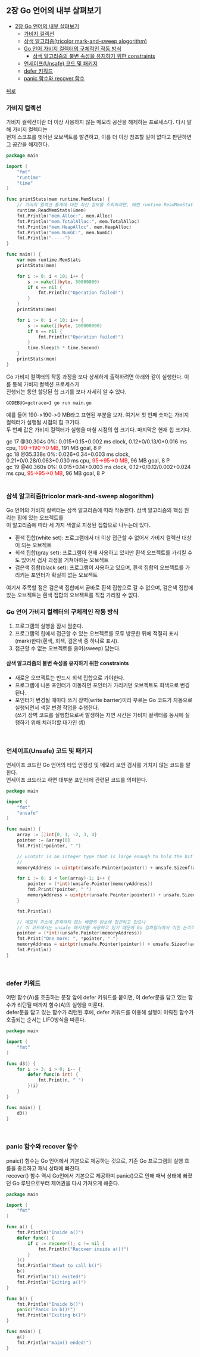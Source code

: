 ## 2장 Go 언어의 내부 살펴보기

- [2장 Go 언어의 내부 살펴보기](#2장-go-언어의-내부-살펴보기)
	- [가비지 컬렉션](#가비지-컬렉션)
	- [삼색 알고리즘(tricolor mark-and-sweep alogorithm)](#삼색-알고리즘tricolor-mark-and-sweep-alogorithm)
	- [Go 언어 가비지 컬렉터의 구체적인 작동 방식](#go-언어-가비지-컬렉터의-구체적인-작동-방식)
		- [삼색 알고리즘의 불변 속성을 유지하기 위한 constraints](#삼색-알고리즘의-불변-속성을-유지하기-위한-constraints)
	- [언세이프(Unsafe) 코드 및 패키지](#언세이프unsafe-코드-및-패키지)
	- [defer 키워드](#defer-키워드)
	- [panic 함수와 recover 함수](#panic-함수와-recover-함수)

[뒤로](https://github.com/junhaeng90/GolangStudy/tree/main/MasteringGo)
<br>

### 가비지 컬렉션
가비지 컬렉션이란 더 이상 사용하지 않는 메모리 공산을 해제하는 프로세스다. 다시 말해 가비지 컬렉터는 <br>
현재 스코프를 벗어난 오브젝트를 발견하고, 이를 더 이상 참조할 일이 없다고 판단하면 그 공간을 해제한다.
```go
package main

import (
	"fmt"
	"runtime"
	"time"
)

func printStats(mem runtime.MemStats) {
	// 가비지 컬렉션 통계에 대한 최신 정보를 조회하려면, 매번 runtime.ReadMemStats() 함수르 호출해야한다.
	runtime.ReadMemStats(&mem)
	fmt.Println("mem.Alloc:", mem.Alloc)
	fmt.Println("mem.TotalAlloc:", mem.TotalAlloc)
	fmt.Println("mem.HeapAlloc", mem.HeapAlloc)
	fmt.Println("mem.NumGC:", mem.NumGC)
	fmt.Println("-----")
}

func main() {
	var mem runtime.MemStats
	printStats(mem)

	for i := 0; i < 10; i++ {
		s := make([]byte, 50000000)
		if s == nil {
			fmt.Println("Operation failed!")
		}
	}
	printStats(mem)

	for i := 0; i < 10; i++ {
		s := make([]byte, 100000000)
		if s == nil {
			fmt.Println("Operation failed!")
		}
		time.Sleep(5 * time.Second)
	}
	printStats(mem)
}
```

Go 가비지 컬렉터의 작동 과정을 보다 상세하게 출력하려면 아래와 같이 실행한다. 이를 통해 가비지 컬렉션 프로세스가 <br>
진행되는 동안 할당된 힙 크기를 보다 자세히 알 수 있다.
```
GODEBUG=gctrace=1 go run main.go
```

예를 들어 190->190->0 MB라고 표현된 부분을 보자. 여기서 첫 번째 숫자는 가비지 컬렉터가 실행될 시점의 힙 크기다. <br>
두 번째 값은 가비지 컬렉터가 실행을 마칠 시점의 힙 크기다. 마지막은 현재 힙 크기다. <br>

gc 17 @30.304s 0%: 0.015+0.15+0.002 ms clock, 0.12+0/0.13/0+0.016 ms cpu, <span style="color:red">190->190->0 MB</span>, 191 MB goal, 8 P <br>
gc 18 @35.338s 0%: 0.026+0.34+0.003 ms clock, 0.21+0/0.28/0.063+0.030 ms cpu, <span style="color:red">95->95->0 MB</span>, 96 MB goal, 8 P <br>
gc 19 @40.360s 0%: 0.015+0.14+0.003 ms clock, 0.12+0/0.12/0.002+0.024 ms cpu, <span style="color:red">95->95->0 MB</span>, 96 MB goal, 8 P <br>
<br>

### 삼색 알고리즘(tricolor mark-and-sweep alogorithm)
Go 언어의 가비지 컬렉터는 삼색 알고리즘에 따라 작동한다. 삼색 알고리즘의 핵심 원리는 힙에 있는 오브젝트를 <br>
이 알고리즘에 따라 세 가지 색깔로 지정된 집합으로 나누는데 있다.
* 흰색 집합(white set): 프로그램에서 더 이상 접근할 수 없어서 가비지 컬렉션 대상이 되는 오브젝트
* 회색 집합(gray set): 프로그램이 현재 사용하고 있지만 흰색 오브젝트를 가리킬 수도 있어서 검사 과정을 거쳐야하는 오브젝트
* 검은색 집합(black set): 프로그램이 사용하고 있으며, 흰색 집합의 오브젝트를 가리키는 포인터가 확실히 없는 오브젝트

여기서 주목할 점은 검은색 집합에서 곧바로 흰색 집합으로 갈 수 없으며, 검은색 집합에 있는 오브젝트는 흰색 집합의 오브젝트를 직접 가리킬 수 없다.
<br>

### Go 언어 가비지 컬렉터의 구체적인 작동 방식
1) 프로그램의 실행을 잠시 멈춘다.
2) 프로그램의 힙에서 접근할 수 있는 오브젝트를 모두 방문한 뒤에 적절히 표시(mark)한다(흰색, 회색, 검은색 중 하나로 표시).
3) 접근할 수 없는 오브젝트를 쓸어(sweep) 담는다.

#### 삼색 알고리즘의 불변 속성을 유지하기 위한 constraints
* 새로운 오브젝트는 반드시 회색 집합으로 가야한다.
* 프로그램에 나온 포인터가 이동하면 포인터가 가리키던 오브젝트도 회색으로 변경된다.
* 포인터가 변경될 때마다 쓰기 장벽(write barrier)이라 부르는 Go 코드가 자동으로 실행되면서 색깔 변경 작업을 수행한다. <br>
  (쓰기 장벽 코드를 실행함으로써 발생하는 지연 시간은 가비지 컬렉터를 동시에 실행하기 위해 치러야할 대가인 셈)
<br>

### 언세이프(Unsafe) 코드 및 패키지
언세이프 코드란 Go 언어의 타입 안정성 및 메모리 보안 검사를 거치지 않는 코드를 말한다. <br>
언세이프 코드라고 하면 대부분 포인터에 관련된 코드를 의미한다.

```go
package main

import (
	"fmt"
	"unsafe"
)

func main() {
	array := []int{0, 1, -2, 3, 4}
	pointer := &array[0]
	fmt.Print(*pointer, " ")

	// uintptr is an integer type that is large enough to hold the bit pattern of any pointer.
	//
	memoryAddress := uintptr(unsafe.Pointer(pointer)) + unsafe.Sizeof(array[0])

	for i := 0; i < len(array)-1; i++ {
		pointer = (*int)(unsafe.Pointer(memoryAddress))
		fmt.Print(*pointer, " ")
		memoryAddress = uintptr(unsafe.Pointer(pointer)) + unsafe.Sizeof(array[0])
	}

	fmt.Println()

	// 메모리 주소에 존재하지 않는 배열의 원소에 접근하고 있으나
	// 이 코드에서는 unsafe 패키지를 사용하고 있기 때문에 Go 컴파일러에서 이런 논리적 에러를 찾아 주지 않는다.
	pointer = (*int)(unsafe.Pointer(memoryAddress))
	fmt.Print("One more: ", *pointer, " ")
	memoryAddress = uintptr(unsafe.Pointer(pointer)) + unsafe.Sizeof(array[0])
	fmt.Println()
}
```
<br>

### defer 키워드
어떤 함수(A)를 호출하는 문장 앞에 defer 키워드를 붙이면, 이 defer문을 담고 있는 함수가 리턴될 때까지 함수(A)의 실행을 미룬다. <br>
defer문을 담고 있는 함수가 리턴된 후에, defer 키워드를 이용해 실행이 미뤄진 함수가 호출되는 순서는 LIFO방식을 따른다.

```go
package main

import (
	"fmt"
)

func d3() {
	for i := 3; i > 0; i-- {
		defer func(n int) {
			fmt.Print(n, " ")
		}(i)
	}
}

func main() {
	d3()
}
```
<br>

### panic 함수와 recover 함수
pnaic() 함수는 Go 언어에서 기본으로 제공하는 것으로, 기존 Go 프로그램의 실행 흐름을 종료하고 패닉 상태에 빠진다. <br>
recover() 함수 역시 Go언에서 기본으로 제공하며 panic()으로 인해 패닉 상태에 빠졌던 Go 루틴으로부터 제어권을 다시 가져오게 해준다.

```go
package main

import (
	"fmt"
)

func a() {
	fmt.Println("Inside a()")
	defer func() {
		if c := recover(); c != nil {
			fmt.Println("Recover inside a()!")
		}
	}()
	fmt.Println("About to call b()")
	b()
	fmt.Println("b() exited!")
	fmt.Println("Exiting a()")
}

func b() {
	fmt.Println("Inside b()")
	panic("Panic in b()!")
	fmt.Println("Exiting b()")
}

func main() {
	a()
	fmt.Println("main() ended!")
}
```